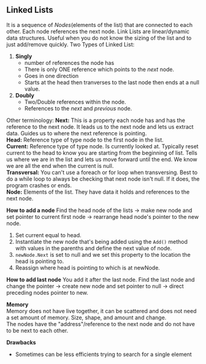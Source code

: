 ## Linked Lists
It is a sequence of *Nodes*(elements of the list) that are connected to each other. Each node references the next node. Link Lists are linear/dynamic data structures. Useful when you do not know the sizing of the list and to just add/remove quickly.
Two Types of Linked List:  
1. **Singly**
    - number of references the node has
    - There is only ONE reference which points to the *next* node. 
    - Goes in one direction
    - Starts at the head then tranverses to the last node then ends at a null value.
2. **Doubly** 
    - Two/Double references within the node. 
    - References to the *next* and *previous* node.

Other terminology: 
**Next:** This is a property each node has and has the reference to the next node.  It leads us to the next node and lets us extract data. Guides us to where the next reference is pointing.  
**Head:** Reference type of type node to the first node in the list.  
**Current:** Reference type of type node. Is currently looked at. Typically reset current to the head to know you are starting from the beginning of list.  Tells us where we are in the list and lets us move forward until the end. We know we are all the end when the current is null.  
**Transversal:** You can't use a foreach or for loop when transversing. Best to do a while loop to always be checking that next node isn't null. If it does, the program crashes or ends.  
**Node:**  Elements of the list. They have data it holds and references to the next node.

**How to add a node**
Find the head node of the lists -> make new node and set pointer to current first node -> rearrange head node's pointer to the new node.
1. Set current equal to head.
2. Instantiate the new node that's being added using the `Add()` method with values in the parenths and define the next value of node.
3. `newNode.Next` is set to null and we set this property to the location the head is pointing to. 
4. Reassign where head is pointing to which is at newNode.

**How to add last node**
You add it after the last node. Find the last node and change the pointer -> create new node and set pointer to null -> direct preceding nodes pointer to new.

**Memory**  
Memory does not have live together, it can be scattered and does not need a set amount of memory. Size, shape, and amount and change.  
The nodes have the "address"/reference to the next node and do not have to be next to each other. 

**Drawbacks**
- Sometimes can be less efficients trying to search for a single element


